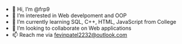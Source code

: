 - 👋 Hi, I’m @frp9
- 👀 I’m interested in Web develpoment and OOP
- 🌱 I’m currently learning SQL, C++, HTML, JavaScript from College
- 💞️ I’m looking to collaborate on Web applications
- 📫 Reach me via fevinpatel2232@outlook.com
